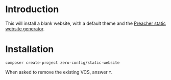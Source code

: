 # Introduction

This will install a blank website, with a default theme and the
[Preacher static website generator](https://zeroconfig.github.io/Preacher/).

# Installation

```shell
composer create-project zero-config/static-website
```

When asked to remove the existing VCS, answer `Y`.

